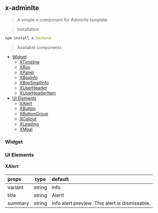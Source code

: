 x-adminlte
----------

> A simple x-component for Adminlte template

> Installation

```cmd
npm install x-backend
```

> Available components

- [Widget](#widget)
  - [XTimeline](#x-timeline)
  - [XBox](#x-box)
  - [XPanel](#x-panel)
  - [XBoxInfo](#x-box-info)
  - [XBoxSmallInfo](#x-small-box-info)
  - [XUserHeader](#x-user-header)
  - [XUserHeaderItem](#x-user-header-item)
- [UI Elements](#ui-elements)
  - [XAlert](#x-alert)
  - [XButton](#x-button)
  - [XButtonGroup](#x-button-group)
  - [XCallout](#x-callout)
  - [XLoading](#x-loading)
  - [XMoal](#x-modal)
  
### Widget

### UI Elements
#### XAlert

| props        | type           | default  |
| :------------- |:-------------:| :-----|
| variant      | string | info |
| title      | string      |   Alert! |
| summary | string      |    Info alert preview. This alert is dismissable. |
